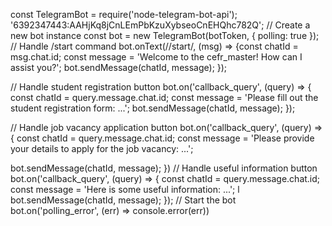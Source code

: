 const TelegramBot = require('node-telegram-bot-api');
'6392347443:AAHjKq8jCnLEmPbKzuXybseoCnEHQhc782Q';
// Create a new bot instance
const bot = new TelegramBot(botToken, { polling: true });
// Handle /start command
bot.onText(/\/start/, (msg) =>
{const chatId = msg.chat.id;
  const message = 'Welcome to the cefr_master! How can I assist you?';
  bot.sendMessage(chatId, message);
});

// Handle student registration button
bot.on('callback_query', (query) => {
  const chatId = query.message.chat.id;
  const message = 'Please fill out the student registration form: ...';
  bot.sendMessage(chatId, message);
});

// Handle job vacancy application button
bot.on('callback_query', (query) => {
  const chatId = query.message.chat.id;
  const message = 'Please provide your details to apply for the job vacancy: ...';

  bot.sendMessage(chatId, message);
})
// Handle useful information button
bot.on('callback_query', (query) => {
  const chatId = query.message.chat.id;
  const message = 'Here is some useful information: ...';
l
  bot.sendMessage(chatId, message);
});
// Start the bot
bot.on('polling_error', (err) => console.error(err))

